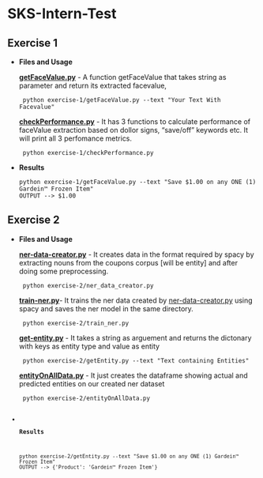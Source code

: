 <h1 class="code-line" data-line-start=0 data-line-end=1 ><a id="SKSInternTest_0"></a>SKS-Intern-Test</h1>
<h2 class="code-line" data-line-start=2 data-line-end=3 ><a id="Exercise_1_2"></a>Exercise 1</h2>
<ul>
<li class="has-line-data" data-line-start="3" data-line-end="17">
<p class="has-line-data" data-line-start="3" data-line-end="4"><strong>Files and Usage</strong></p>
<p class="has-line-data" data-line-start="5" data-line-end="6"><strong><a href="https://github.com/skshashankkumar41/SKS-Intern-Test/blob/master/exercise-1/getFaceValue.py">getFaceValue.py</a></strong> - A function getFaceValue that takes string as parameter and return its extracted facevalue,</p>
<pre><code class="has-line-data" data-line-start="8" data-line-end="10"> python exercise-1/getFaceValue.py --text &quot;Your Text With Facevalue&quot;
</code></pre>
<p class="has-line-data" data-line-start="11" data-line-end="12"><strong><a href="https://github.com/skshashankkumar41/SKS-Intern-Test/blob/master/exercise-1/checkPerformance.py">checkPerformance.py</a></strong> - It has 3 functions to calculate performance of faceValue extraction based on dollor signs, “save/off” keywords etc. It will print all 3 perfomance metrics.</p>
<pre><code class="has-line-data" data-line-start="14" data-line-end="16"> python exercise-1/checkPerformance.py 
</code></pre>
</li>
<li class="has-line-data" data-line-start="17" data-line-end="24">
<p class="has-line-data" data-line-start="17" data-line-end="18"><strong>Results</strong></p>
<pre><code class="has-line-data" data-line-start="19" data-line-end="23">python exercise-1/getFaceValue.py --text &quot;Save $1.00 on any ONE (1) Gardein™ Frozen Item&quot; 
OUTPUT --&gt; $1.00
</code></pre>
</li>
</ul>
<h2 class="code-line" data-line-start=17 data-line-end=18 ><a id="Exercise_2_17"></a>Exercise 2</h2>
<ul>
<li class="has-line-data" data-line-start="18" data-line-end="37">
<p class="has-line-data" data-line-start="18" data-line-end="19"><strong>Files and Usage</strong></p>
<p class="has-line-data" data-line-start="20" data-line-end="21"><strong><a href="https://github.com/skshashankkumar41/SKS-Intern-Test/blob/master/exercise-2/ner_data_creator.py">ner-data-creator.py</a></strong> - It creates data in the format required by spacy by extracting nouns from the coupons corpus [will be entity] and after doing some preprocessing.</p>
<pre><code class="has-line-data" data-line-start="22" data-line-end="24"> python exercise-2/ner_data_creator.py 
</code></pre>
<p class="has-line-data" data-line-start="24" data-line-end="25"><strong><a href="https://github.com/skshashankkumar41/SKS-Intern-Test/blob/master/exercise-2/train_ner.py">train-ner.py</a></strong>- It trains the ner data created by <a href="https://github.com/skshashankkumar41/SKS-Intern-Test/blob/master/exercise-2/ner_data_creator.py">ner-data-creator.py</a> using spacy and saves the ner model in the same directory.</p>
<pre><code class="has-line-data" data-line-start="26" data-line-end="28"> python exercise-2/train_ner.py 
</code></pre>
<p class="has-line-data" data-line-start="28" data-line-end="29"><strong><a href="https://github.com/skshashankkumar41/SKS-Intern-Test/blob/master/exercise-2/getEntity.py">get-entity.py</a></strong> - It takes a string as arguement and returns the dictonary with keys as entity type and value as entity</p>
<pre><code class="has-line-data" data-line-start="30" data-line-end="32"> python exercise-2/getEntity.py --text &quot;Text containing Entities&quot; 
</code></pre>
<p class="has-line-data" data-line-start="32" data-line-end="33"><strong><a href="https://github.com/skshashankkumar41/SKS-Intern-Test/blob/master/exercise-2/entityOnAllData.py">entityOnAllData.py</a></strong> - It just creates the dataframe showing actual and predicted entities on our created ner dataset</p>
<pre><code class="has-line-data" data-line-start="34" data-line-end="36"> python exercise-2/entityOnAllData.py </li>
<li class="has-line-data" data-line-start="44" data-line-end="51">
<p class="has-line-data" data-line-start="44" data-line-end="45"><strong>Results</strong></p>
<pre><code class="has-line-data" data-line-start="46" data-line-end="50">python exercise-2/getEntity.py --text &quot;Save $1.00 on any ONE (1) Gardein™ Frozen Item&quot; 
OUTPUT --&gt; {'Product': 'Gardein™ Frozen Item'}
</code></pre>
</li>
</ul>